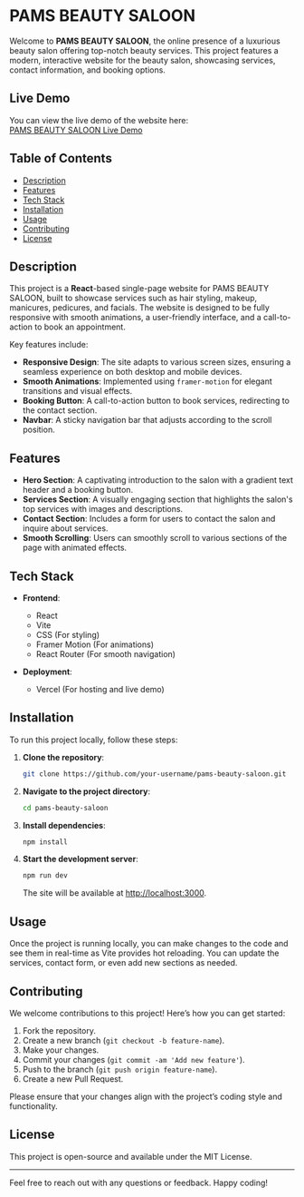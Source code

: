 
# PAMS BEAUTY SALOON

Welcome to **PAMS BEAUTY SALOON**, the online presence of a luxurious beauty salon offering top-notch beauty services. This project features a modern, interactive website for the beauty salon, showcasing services, contact information, and booking options.

## Live Demo

You can view the live demo of the website here:  
[PAMS BEAUTY SALOON Live Demo](https://pams-beauty-saloon.vercel.app/)

## Table of Contents

- [Description](#description)
- [Features](#features)
- [Tech Stack](#tech-stack)
- [Installation](#installation)
- [Usage](#usage)
- [Contributing](#contributing)
- [License](#license)

## Description

This project is a **React**-based single-page website for PAMS BEAUTY SALOON, built to showcase services such as hair styling, makeup, manicures, pedicures, and facials. The website is designed to be fully responsive with smooth animations, a user-friendly interface, and a call-to-action to book an appointment.

Key features include:
- **Responsive Design**: The site adapts to various screen sizes, ensuring a seamless experience on both desktop and mobile devices.
- **Smooth Animations**: Implemented using `framer-motion` for elegant transitions and visual effects.
- **Booking Button**: A call-to-action button to book services, redirecting to the contact section.
- **Navbar**: A sticky navigation bar that adjusts according to the scroll position.

## Features

- **Hero Section**: A captivating introduction to the salon with a gradient text header and a booking button.
- **Services Section**: A visually engaging section that highlights the salon's top services with images and descriptions.
- **Contact Section**: Includes a form for users to contact the salon and inquire about services.
- **Smooth Scrolling**: Users can smoothly scroll to various sections of the page with animated effects.

## Tech Stack

- **Frontend**: 
  - React
  - Vite
  - CSS (For styling)
  - Framer Motion (For animations)
  - React Router (For smooth navigation)

- **Deployment**:
  - Vercel (For hosting and live demo)

## Installation

To run this project locally, follow these steps:

1. **Clone the repository**:
   ```bash
   git clone https://github.com/your-username/pams-beauty-saloon.git
   ```

2. **Navigate to the project directory**:
   ```bash
   cd pams-beauty-saloon
   ```

3. **Install dependencies**:
   ```bash
   npm install
   ```

4. **Start the development server**:
   ```bash
   npm run dev
   ```

   The site will be available at [http://localhost:3000](http://localhost:3000).

## Usage

Once the project is running locally, you can make changes to the code and see them in real-time as Vite provides hot reloading. You can update the services, contact form, or even add new sections as needed.

## Contributing

We welcome contributions to this project! Here’s how you can get started:

1. Fork the repository.
2. Create a new branch (`git checkout -b feature-name`).
3. Make your changes.
4. Commit your changes (`git commit -am 'Add new feature'`).
5. Push to the branch (`git push origin feature-name`).
6. Create a new Pull Request.

Please ensure that your changes align with the project’s coding style and functionality.

## License

This project is open-source and available under the MIT License.

---

Feel free to reach out with any questions or feedback. Happy coding!
```

